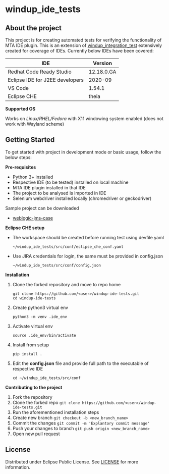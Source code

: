 # windup_ide_tests

## About the project
This project is for creating automated tests for verifying the functionality of MTA IDE plugin. This is an extension of [windup_integration_test](https://github.com/windup/windup_integration_test) extensively created for coverage of IDEs. Currently below IDEs have been covered:

| IDE           | Version |
| ------------- | ------------- |
| Redhat Code Ready Studio  | 12.18.0.GA  |
| Eclipse IDE for J2EE developers  | 2020-09  |
| VS Code  | 1.54.1 |
| Eclipse CHE  | theia |

**Supported OS**

Works on *Linux/RHEL/Fedora* with X11 windowing system enabled (does not work with Wayland scheme)

## Getting Started
To get started with project in development mode or basic usage, follow the below steps:

**Pre-requisites**

- Python 3+ installed
- Respective IDE (to be tested) installed on local machine
- MTA IDE plugin installed in that IDE
- The project to be analysed is imported in IDE
- Selenium webdriver installed locally (chromedriver or geckodriver)

Sample project can be downloaded

- [weblogic-jms-case](https://drive.google.com/file/d/1l4VaWeYbsz7OMFZPT_OBY1ERntxNOUPp/view?usp=sharing_eil&ts=605ab414)

**Eclipse CHE setup**

- The workspace should be created before running test using devfile yaml

    `~/windup_ide_tests/src/conf/eclipse_che_conf.yaml`

- Use JIRA credentials for login, the same must be provided in config.json

    `~/windup_ide_tests/src/conf/config.json`

**Installation**

1. Clone the forked repository and move to repo home
    ```
    git clone https://github.com/<user>/windup-ide-tests.git
    cd windup-ide-tests
    ```
2. Create python3 virtual env

    `python3 -m venv .ide_env`

3. Activate virtual env

    `source .ide_env/bin/activate`

4. Install from setup

    `pip install .`

5. Edit the **config.json** file and provide full path to the executable of respective IDE

    `cd ~/windup_ide_tests/src/conf`

**Contributing to the project**

1. Fork the repository
2. Clone the forked repo `git clone https://github.com/<user>/windup-ide-tests.git`
3. Run the aforementioned installation steps
4. Create new branch `git checkout -b <new_branch_name>`
5. Commit the changes `git commit -m 'Explantory commit message'`
6. Push your changes to branch `git push origin <new_branch_name>`
7. Open new pull request

## License
Distributed under Eclipse Public License. See [LICENSE](https://github.com/nitishSr/windup-ide-tests/blob/main/LICENSE) for more information.
